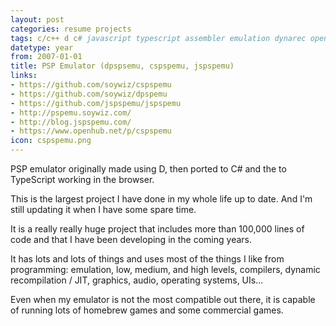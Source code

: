 ```yaml
---
layout: post
categories: resume projects
tags: c/c++ d c# javascript typescript assembler emulation dynarec opengl glsl git tdd ast compression_algorithms image_processing audio_processing dsp video_processing containers muxing binary_files sockets linux windows mac android ios wp
datetype: year
from: 2007-01-01
title: PSP Emulator (dpspsemu, cspspemu, jspspemu)
links:
- https://github.com/soywiz/cspspemu
- https://github.com/soywiz/dpspemu
- https://github.com/jspspemu/jspspemu
- http://pspemu.soywiz.com/
- http://blog.jspspemu.com/
- https://www.openhub.net/p/cspspemu
icon: cspspemu.png
---
```


PSP emulator originally made using D, then ported to C# and the to TypeScript working in the browser.

This is the largest project I have done in my whole life up to date. And I'm still updating it when I have some spare time.

It is a really really huge project that includes more than 100,000 lines of code and that I have been developing in the coming years.

It has lots and lots of things and uses most of the things I like from programming: emulation, low, medium, and high levels, compilers, dynamic recompilation / JIT, graphics,
audio, operating systems, UIs...

Even when my emulator is not the most compatible out there, it is capable of running lots of homebrew games and some commercial games.
